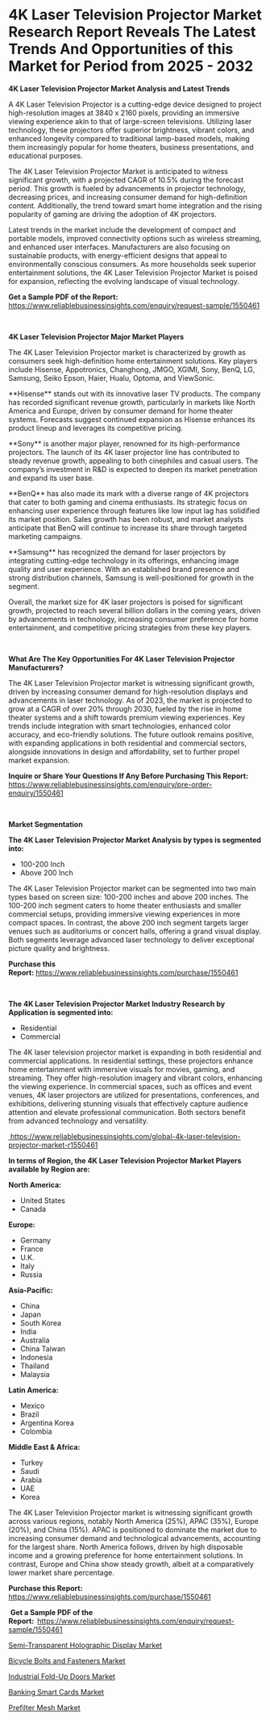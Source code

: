<p><h1>4K Laser Television Projector Market Research Report Reveals The Latest Trends And Opportunities of this Market for Period from 2025 - 2032</h1></p><p><strong>4K Laser Television Projector Market Analysis and Latest Trends</strong></p>
<p><p>A 4K Laser Television Projector is a cutting-edge device designed to project high-resolution images at 3840 x 2160 pixels, providing an immersive viewing experience akin to that of large-screen televisions. Utilizing laser technology, these projectors offer superior brightness, vibrant colors, and enhanced longevity compared to traditional lamp-based models, making them increasingly popular for home theaters, business presentations, and educational purposes.</p><p>The 4K Laser Television Projector Market is anticipated to witness significant growth, with a projected CAGR of 10.5% during the forecast period. This growth is fueled by advancements in projector technology, decreasing prices, and increasing consumer demand for high-definition content. Additionally, the trend toward smart home integration and the rising popularity of gaming are driving the adoption of 4K projectors.</p><p>Latest trends in the market include the development of compact and portable models, improved connectivity options such as wireless streaming, and enhanced user interfaces. Manufacturers are also focusing on sustainable products, with energy-efficient designs that appeal to environmentally conscious consumers. As more households seek superior entertainment solutions, the 4K Laser Television Projector Market is poised for expansion, reflecting the evolving landscape of visual technology.</p></p>
<p><strong>Get a Sample PDF of the Report:&nbsp;</strong> <a href="https://www.reliablebusinessinsights.com/enquiry/request-sample/1550461?utm_campaign=1877&utm_medium=2&utm_source=Github&utm_content=ia&utm_term=09022025&utm_id=4k-laser-television-projector">https://www.reliablebusinessinsights.com/enquiry/request-sample/1550461</a></p>
<p>&nbsp;</p>
<p><strong>4K Laser Television Projector Major Market Players</strong></p>
<p><p>The 4K Laser Television Projector market is characterized by growth as consumers seek high-definition home entertainment solutions. Key players include Hisense, Appotronics, Changhong, JMGO, XGIMI, Sony, BenQ, LG, Samsung, Seiko Epson, Haier, Hualu, Optoma, and ViewSonic.</p><p>**Hisense** stands out with its innovative laser TV products. The company has recorded significant revenue growth, particularly in markets like North America and Europe, driven by consumer demand for home theater systems. Forecasts suggest continued expansion as Hisense enhances its product lineup and leverages its competitive pricing.</p><p>**Sony** is another major player, renowned for its high-performance projectors. The launch of its 4K laser projector line has contributed to steady revenue growth, appealing to both cinephiles and casual users. The company’s investment in R&D is expected to deepen its market penetration and expand its user base.</p><p>**BenQ** has also made its mark with a diverse range of 4K projectors that cater to both gaming and cinema enthusiasts. Its strategic focus on enhancing user experience through features like low input lag has solidified its market position. Sales growth has been robust, and market analysts anticipate that BenQ will continue to increase its share through targeted marketing campaigns.</p><p>**Samsung** has recognized the demand for laser projectors by integrating cutting-edge technology in its offerings, enhancing image quality and user experience. With an established brand presence and strong distribution channels, Samsung is well-positioned for growth in the segment.</p><p>Overall, the market size for 4K laser projectors is poised for significant growth, projected to reach several billion dollars in the coming years, driven by advancements in technology, increasing consumer preference for home entertainment, and competitive pricing strategies from these key players.</p></p>
<p>&nbsp;</p>
<p><strong>What Are The Key Opportunities For 4K Laser Television Projector Manufacturers?</strong></p>
<p><p>The 4K Laser Television Projector market is witnessing significant growth, driven by increasing consumer demand for high-resolution displays and advancements in laser technology. As of 2023, the market is projected to grow at a CAGR of over 20% through 2030, fueled by the rise in home theater systems and a shift towards premium viewing experiences. Key trends include integration with smart technologies, enhanced color accuracy, and eco-friendly solutions. The future outlook remains positive, with expanding applications in both residential and commercial sectors, alongside innovations in design and affordability, set to further propel market expansion.</p></p>
<p><strong>Inquire or Share Your Questions If Any Before Purchasing This Report:</strong> <a href="https://www.reliablebusinessinsights.com/enquiry/pre-order-enquiry/1550461?utm_campaign=1877&utm_medium=2&utm_source=Github&utm_content=ia&utm_term=09022025&utm_id=4k-laser-television-projector">https://www.reliablebusinessinsights.com/enquiry/pre-order-enquiry/1550461</a></p>
<p>&nbsp;</p>
<p><strong>Market Segmentation</strong></p>
<p><strong>The 4K Laser Television Projector Market Analysis by types is segmented into:</strong></p>
<p><ul><li>100-200 Inch</li><li>Above 200 Inch</li></ul></p>
<p><p>The 4K Laser Television Projector market can be segmented into two main types based on screen size: 100-200 inches and above 200 inches. The 100-200 inch segment caters to home theater enthusiasts and smaller commercial setups, providing immersive viewing experiences in more compact spaces. In contrast, the above 200 inch segment targets larger venues such as auditoriums or concert halls, offering a grand visual display. Both segments leverage advanced laser technology to deliver exceptional picture quality and brightness.</p></p>
<p><strong>Purchase this Report:&nbsp;</strong><a href="https://www.reliablebusinessinsights.com/purchase/1550461?utm_campaign=1877&utm_medium=2&utm_source=Github&utm_content=ia&utm_term=09022025&utm_id=4k-laser-television-projector">https://www.reliablebusinessinsights.com/purchase/1550461</a></p>
<p>&nbsp;</p>
<p><strong>The 4K Laser Television Projector Market Industry Research by Application is segmented into:</strong></p>
<p><ul><li>Residential</li><li>Commercial</li></ul></p>
<p><p>The 4K laser television projector market is expanding in both residential and commercial applications. In residential settings, these projectors enhance home entertainment with immersive visuals for movies, gaming, and streaming. They offer high-resolution imagery and vibrant colors, enhancing the viewing experience. In commercial spaces, such as offices and event venues, 4K laser projectors are utilized for presentations, conferences, and exhibitions, delivering stunning visuals that effectively capture audience attention and elevate professional communication. Both sectors benefit from advanced technology and versatility.</p></p>
<p><a href="https://www.reliablebusinessinsights.com/global-4k-laser-television-projector-market-r1550461?utm_campaign=1877&utm_medium=2&utm_source=Github&utm_content=ia&utm_term=09022025&utm_id=4k-laser-television-projector">&nbsp;https://www.reliablebusinessinsights.com/global-4k-laser-television-projector-market-r1550461</a></p>
<p><strong>In terms of Region, the 4K Laser Television Projector Market Players available by Region are:</strong></p>
<p>
    <p> <strong> North America: </strong>
        <ul>
            <li>United States</li>
            <li>Canada</li>
        </ul>
        </p> 
    <p> <strong> Europe: </strong>
        <ul>
            <li>Germany</li>
            <li>France</li>
            <li>U.K.</li>
            <li>Italy</li>
            <li>Russia</li>
        </ul>
        </p> 
    <p> <strong> Asia-Pacific: </strong>
        <ul>
            <li>China</li>
            <li>Japan</li>
            <li>South Korea</li>
            <li>India</li>
            <li>Australia</li>
            <li>China Taiwan</li>
            <li>Indonesia</li>
            <li>Thailand</li>
            <li>Malaysia</li>
        </ul>
        </p> 
    <p> <strong> Latin America: </strong>
        <ul>
            <li>Mexico</li>
            <li>Brazil</li>
            <li>Argentina Korea</li>
            <li>Colombia</li>
        </ul>
        </p> 
    <p> <strong> Middle East & Africa: </strong>
        <ul>
            <li>Turkey</li>
            <li>Saudi</li>
            <li>Arabia</li>
            <li>UAE</li>
            <li>Korea</li>
        </ul>
    </p>
    </p>
<p><p>The 4K Laser Television Projector market is witnessing significant growth across various regions, notably North America (25%), APAC (35%), Europe (20%), and China (15%). APAC is positioned to dominate the market due to increasing consumer demand and technological advancements, accounting for the largest share. North America follows, driven by high disposable income and a growing preference for home entertainment solutions. In contrast, Europe and China show steady growth, albeit at a comparatively lower market share percentage.</p></p>
<p><strong>Purchase this Report: </strong><a href="https://www.reliablebusinessinsights.com/purchase/1550461?utm_campaign=1877&utm_medium=2&utm_source=Github&utm_content=ia&utm_term=09022025&utm_id=4k-laser-television-projector">https://www.reliablebusinessinsights.com/purchase/1550461</a></p>
<p>&nbsp;<strong>Get a Sample PDF of the Report:&nbsp;&nbsp;</strong><a href="https://www.reliablebusinessinsights.com/enquiry/request-sample/1550461?utm_campaign=1877&utm_medium=2&utm_source=Github&utm_content=ia&utm_term=09022025&utm_id=4k-laser-television-projector">https://www.reliablebusinessinsights.com/enquiry/request-sample/1550461</a></p>
<p><strong></strong></p>
<p><p><a href="https://github.com/saoneubeh8/Market-Research-Report-List-1/blob/main/semi-transparent-holographic-display-market.md?utm_campaign=1877&utm_medium=2&utm_source=Github&utm_content=ia&utm_term=09022025&utm_id=4k-laser-television-projector">Semi-Transparent Holographic Display Market</a></p><p><a href="https://github.com/mohmodsiason/Market-Research-Report-List-1/blob/main/bicycle-bolts-and-fasteners-market.md?utm_campaign=1877&utm_medium=2&utm_source=Github&utm_content=ia&utm_term=09022025&utm_id=4k-laser-television-projector">Bicycle Bolts and Fasteners Market</a></p><p><a href="https://github.com/anggigpps/Market-Research-Report-List-1/blob/main/industrial-fold-up-doors-market.md?utm_campaign=1877&utm_medium=2&utm_source=Github&utm_content=ia&utm_term=09022025&utm_id=4k-laser-television-projector">Industrial Fold-Up Doors Market</a></p><p><a href="https://github.com/deyniphytic/Market-Research-Report-List-1/blob/main/banking-smart-cards-market.md?utm_campaign=1877&utm_medium=2&utm_source=Github&utm_content=ia&utm_term=09022025&utm_id=4k-laser-television-projector">Banking Smart Cards Market</a></p><p><a href="https://github.com/mbilliekralc/Market-Research-Report-List-1/blob/main/prefilter-mesh-market.md?utm_campaign=1877&utm_medium=2&utm_source=Github&utm_content=ia&utm_term=09022025&utm_id=4k-laser-television-projector">Prefilter Mesh Market</a></p></p>